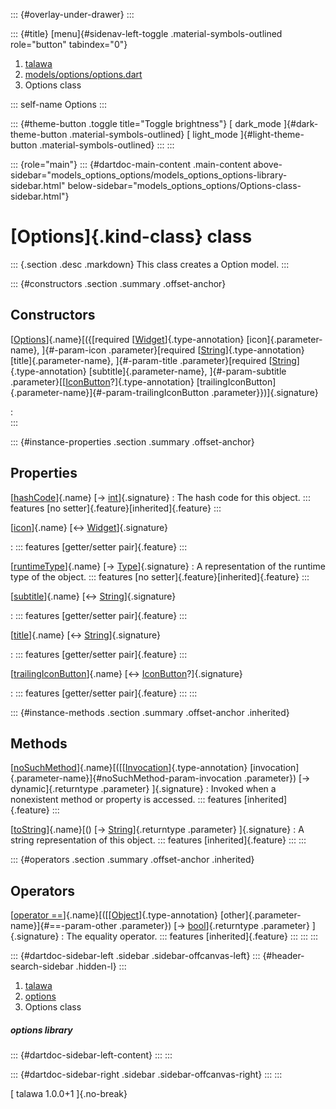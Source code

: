 ::: {#overlay-under-drawer}
:::

::: {#title}
[menu]{#sidenav-left-toggle .material-symbols-outlined role="button"
tabindex="0"}

1.  [talawa](../index.html)
2.  [models/options/options.dart](../models_options_options/)
3.  Options class

::: self-name
Options
:::

::: {#theme-button .toggle title="Toggle brightness"}
[ dark_mode ]{#dark-theme-button .material-symbols-outlined} [
light_mode ]{#light-theme-button .material-symbols-outlined}
:::
:::

::: {role="main"}
::: {#dartdoc-main-content .main-content above-sidebar="models_options_options/models_options_options-library-sidebar.html" below-sidebar="models_options_options/Options-class-sidebar.html"}
<div>

# [Options]{.kind-class} class

</div>

::: {.section .desc .markdown}
This class creates a Option model.
:::

::: {#constructors .section .summary .offset-anchor}
## Constructors

[[Options](../models_options_options/Options/Options.html)]{.name}[({[required [[Widget](https://api.flutter.dev/flutter/widgets/Widget-class.html)]{.type-annotation} [icon]{.parameter-name}, ]{#-param-icon .parameter}[required [[String](https://api.flutter.dev/flutter/dart-core/String-class.html)]{.type-annotation} [title]{.parameter-name}, ]{#-param-title .parameter}[required [[String](https://api.flutter.dev/flutter/dart-core/String-class.html)]{.type-annotation} [subtitle]{.parameter-name}, ]{#-param-subtitle .parameter}[[[IconButton](https://api.flutter.dev/flutter/material/IconButton-class.html)?]{.type-annotation} [trailingIconButton]{.parameter-name}]{#-param-trailingIconButton .parameter}})]{.signature}

:   
:::

::: {#instance-properties .section .summary .offset-anchor}
## Properties

[[hashCode](https://api.flutter.dev/flutter/dart-core/Object/hashCode.html)]{.name} [→ [int](https://api.flutter.dev/flutter/dart-core/int-class.html)]{.signature}
:   The hash code for this object.
    ::: features
    [no setter]{.feature}[inherited]{.feature}
    :::

[[icon](../models_options_options/Options/icon.html)]{.name} [↔ [Widget](https://api.flutter.dev/flutter/widgets/Widget-class.html)]{.signature}

:   ::: features
    [getter/setter pair]{.feature}
    :::

[[runtimeType](https://api.flutter.dev/flutter/dart-core/Object/runtimeType.html)]{.name} [→ [Type](https://api.flutter.dev/flutter/dart-core/Type-class.html)]{.signature}
:   A representation of the runtime type of the object.
    ::: features
    [no setter]{.feature}[inherited]{.feature}
    :::

[[subtitle](../models_options_options/Options/subtitle.html)]{.name} [↔ [String](https://api.flutter.dev/flutter/dart-core/String-class.html)]{.signature}

:   ::: features
    [getter/setter pair]{.feature}
    :::

[[title](../models_options_options/Options/title.html)]{.name} [↔ [String](https://api.flutter.dev/flutter/dart-core/String-class.html)]{.signature}

:   ::: features
    [getter/setter pair]{.feature}
    :::

[[trailingIconButton](../models_options_options/Options/trailingIconButton.html)]{.name} [↔ [IconButton](https://api.flutter.dev/flutter/material/IconButton-class.html)?]{.signature}

:   ::: features
    [getter/setter pair]{.feature}
    :::
:::

::: {#instance-methods .section .summary .offset-anchor .inherited}
## Methods

[[noSuchMethod](https://api.flutter.dev/flutter/dart-core/Object/noSuchMethod.html)]{.name}[([[[Invocation](https://api.flutter.dev/flutter/dart-core/Invocation-class.html)]{.type-annotation} [invocation]{.parameter-name}]{#noSuchMethod-param-invocation .parameter}) [→ dynamic]{.returntype .parameter} ]{.signature}
:   Invoked when a nonexistent method or property is accessed.
    ::: features
    [inherited]{.feature}
    :::

[[toString](https://api.flutter.dev/flutter/dart-core/Object/toString.html)]{.name}[() [→ [String](https://api.flutter.dev/flutter/dart-core/String-class.html)]{.returntype .parameter} ]{.signature}
:   A string representation of this object.
    ::: features
    [inherited]{.feature}
    :::
:::

::: {#operators .section .summary .offset-anchor .inherited}
## Operators

[[operator ==](https://api.flutter.dev/flutter/dart-core/Object/operator_equals.html)]{.name}[([[[Object](https://api.flutter.dev/flutter/dart-core/Object-class.html)]{.type-annotation} [other]{.parameter-name}]{#==-param-other .parameter}) [→ [bool](https://api.flutter.dev/flutter/dart-core/bool-class.html)]{.returntype .parameter} ]{.signature}
:   The equality operator.
    ::: features
    [inherited]{.feature}
    :::
:::
:::

::: {#dartdoc-sidebar-left .sidebar .sidebar-offcanvas-left}
::: {#header-search-sidebar .hidden-l}
:::

1.  [talawa](../index.html)
2.  [options](../models_options_options/)
3.  Options class

##### options library

::: {#dartdoc-sidebar-left-content}
:::
:::

::: {#dartdoc-sidebar-right .sidebar .sidebar-offcanvas-right}
:::
:::

[ talawa 1.0.0+1 ]{.no-break}

